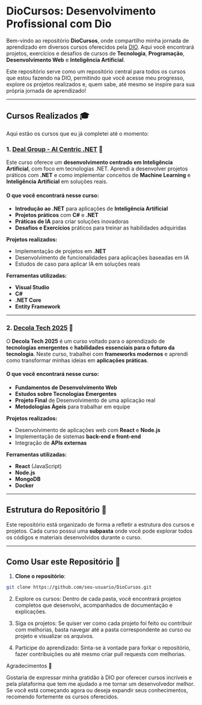 # DioCursos: Desenvolvimento Profissional com Dio

Bem-vindo ao repositório **DioCursos**, onde compartilho minha jornada de aprendizado em diversos cursos oferecidos pela [DIO](https://www.dio.me/). Aqui você encontrará projetos, exercícios e desafios de cursos de **Tecnologia**, **Programação**, **Desenvolvimento Web** e **Inteligência Artificial**.

Este repositório serve como um repositório central para todos os cursos que estou fazendo na DIO, permitindo que você acesse meu progresso, explore os projetos realizados e, quem sabe, até mesmo se inspire para sua própria jornada de aprendizado!

---

## Cursos Realizados 🎓

Aqui estão os cursos que eu já completei até o momento:

### 1. [Deal Group - AI Centric .NET](https://www.dio.me/bootcamp/deal-group-ai-centric-net) 🤖
Este curso oferece um **desenvolvimento centrado em Inteligência Artificial**, com foco em tecnologias .NET. Aprendi a desenvolver projetos práticos com **.NET** e como implementar conceitos de **Machine Learning** e **Inteligência Artificial** em soluções reais.

#### O que você encontrará nesse curso:
- **Introdução ao .NET** para aplicações de **Inteligência Artificial**
- **Projetos práticos** com **C#** e **.NET**
- **Práticas de IA** para criar soluções inovadoras
- **Desafios e Exercícios** práticos para treinar as habilidades adquiridas

**Projetos realizados:**
- Implementação de projetos em **.NET**
- Desenvolvimento de funcionalidades para aplicações baseadas em IA
- Estudos de caso para aplicar IA em soluções reais

**Ferramentas utilizadas:**
- **Visual Studio**
- **C#**
- **.NET Core**
- **Entity Framework**

---

### 2. [Decola Tech 2025](https://www.dio.me/bootcamp/decola-tech-2025) 🚀
O **Decola Tech 2025** é um curso voltado para o aprendizado de **tecnologias emergentes** e **habilidades essenciais para o futuro da tecnologia**. Neste curso, trabalhei com **frameworks modernos** e aprendi como transformar minhas ideias em **aplicações práticas**.

#### O que você encontrará nesse curso:
- **Fundamentos de Desenvolvimento Web**
- **Estudos sobre Tecnologias Emergentes**
- **Projeto Final** de Desenvolvimento de uma aplicação real
- **Metodologias Ágeis** para trabalhar em equipe

**Projetos realizados:**
- Desenvolvimento de aplicações web com **React** e **Node.js**
- Implementação de sistemas **back-end e front-end**
- Integração de **APIs externas**

**Ferramentas utilizadas:**
- **React** (JavaScript)
- **Node.js**
- **MongoDB**
- **Docker**

---

## Estrutura do Repositório 📂

Este repositório está organizado de forma a refletir a estrutura dos cursos e projetos. Cada curso possui uma **subpasta** onde você pode explorar todos os códigos e materiais desenvolvidos durante o curso.

---

## Como Usar este Repositório 🚀

1. **Clone o repositório**:
```bash
git clone https://github.com/seu-usuario/DioCursos.git
````
2. Explore os cursos: Dentro de cada pasta, você encontrará projetos completos que desenvolvi, acompanhados de documentação e explicações.

3. Siga os projetos: Se quiser ver como cada projeto foi feito ou contribuir com melhorias, basta navegar até a pasta correspondente ao curso ou projeto e visualizar os arquivos.

4. Participe do aprendizado: Sinta-se à vontade para forkar o repositório, fazer contribuições ou até mesmo criar pull requests com melhorias.

Agradecimentos 🙏

Gostaria de expressar minha gratidão à DIO por oferecer cursos incríveis e pela plataforma que tem me ajudado a me tornar um desenvolvedor melhor. Se você está começando agora ou deseja expandir seus conhecimentos, recomendo fortemente os cursos oferecidos.


